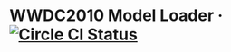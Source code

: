 # WWDC2010 Model Loader &middot; [![Circle CI Status](https://circleci.com/gh/PatriceVignola/wwdc2010-model-loader.svg?style=shield)](https://circleci.com/gh/PatriceVignola/wwdc2010-model-loader)
